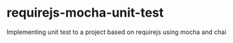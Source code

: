 # requirejs-mocha-unit-test
Implementing unit test to a project based on requirejs using mocha and chai

